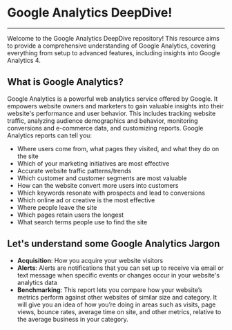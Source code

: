 # Google Analytics DeepDive! 
---
Welcome to the Google Analytics DeepDive repository! This resource aims to provide a comprehensive understanding of Google Analytics, covering everything from setup to advanced features, including insights into Google Analytics 4.

## What is Google Analytics?

Google Analytics is a powerful web analytics service offered by Google. It empowers website owners and marketers to gain valuable insights into their website's performance and user behavior. This includes tracking website traffic, analyzing audience demographics and behavior, monitoring conversions and e-commerce data, and customizing reports. Google Analytics reports can tell you:
-  Where users come from, what pages they visited, and what they do on the site
- Which of your marketing initiatives are most effective
- Accurate website traffic patterns/trends
- Which customer and customer segments are most valuable
- How can the website convert more users into customers
- Which keywords resonate with prospects and lead to conversions
- Which online ad or creative is the most effective
- Where people leave the site
- Which pages retain users the longest
- What search terms people use to find the site

## Let's understand some Google Analytics Jargon

+ **Acquisition**: How you acquire your website visitors
+ **Alerts**: Alerts are notifications that you can set up to receive via email or text message when specific events or 
  changes occur in your website's analytics data
+ **Benchmarking**: This report lets you compare how your website’s metrics perform against other websites of similar size and category. It will give you an idea of how you’re doing in areas such as visits, page views, bounce rates, average time on site, and other metrics, relative to the average business in your category.


